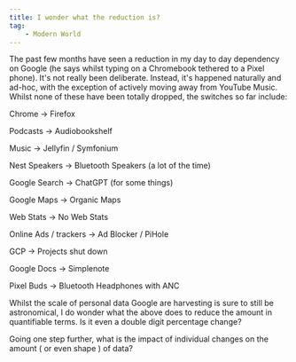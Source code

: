 ```yaml
---
title: I wonder what the reduction is?
tag:
    - Modern World
---
```


The past few months have seen a reduction in my day to day dependency on Google (he says whilst typing on a Chromebook tethered to a Pixel phone). It's not really been deliberate. Instead, it's happened naturally and ad-hoc, with the exception of actively moving away from YouTube Music. Whilst none of these have been totally dropped, the switches so far include:

Chrome -> Firefox

Podcasts -> Audiobookshelf

Music -> Jellyfin / Symfonium

Nest Speakers -> Bluetooth Speakers (a lot of the time)

Google Search -> ChatGPT (for some things)

Google Maps -> Organic Maps

Web Stats -> No Web Stats

Online Ads / trackers -> Ad Blocker / PiHole

GCP -> Projects shut down

Google Docs -> Simplenote

Pixel Buds -> Bluetooth Headphones with ANC

Whilst the scale of personal data Google are harvesting is sure to still be astronomical, I do wonder what the above does to reduce the amount in quantifiable terms. Is it even a double digit percentage change?

Going one step further, what is the impact of individual changes on the amount ( or even shape ) of data?